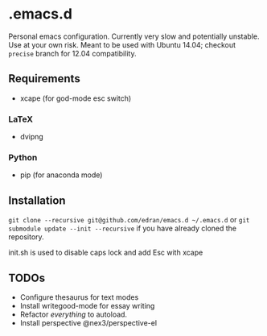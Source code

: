 # .emacs.d

Personal emacs configuration. Currently very slow and potentially
unstable. Use at your own risk. Meant to be used with Ubuntu 14.04;
checkout `precise` branch for 12.04 compatibility.

## Requirements
* xcape (for god-mode esc switch)

### LaTeX
* dvipng

### Python
* pip (for anaconda mode)

## Installation

``` git clone --recursive git@github.com/edran/emacs.d ~/.emacs.d ```
or `git submodule update --init --recursive` if you have already
cloned the repository.

init.sh is used to disable caps lock and add Esc with xcape

TODOs
-----

* Configure thesaurus for text modes
* Install writegood-mode for essay writing
* Refactor *everything* to autoload.
* Install perspective @nex3/perspective-el
